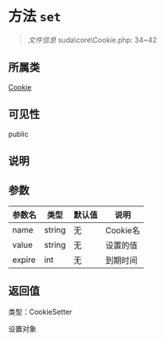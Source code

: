 # 方法 `set`

> *文件信息* suda\core\Cookie.php: 34~42

## 所属类 

[Cookie](../Cookie.md)

## 可见性

public

## 说明



## 参数


| 参数名 | 类型 | 默认值 | 说明 |
|--------|-----|-------|-------|
| name |  string | 无 |  Cookie名 |
| value |  string | 无 |  设置的值 |
| expire |  int | 无 |   到期时间 |



## 返回值

类型：CookieSetter

 设置对象

